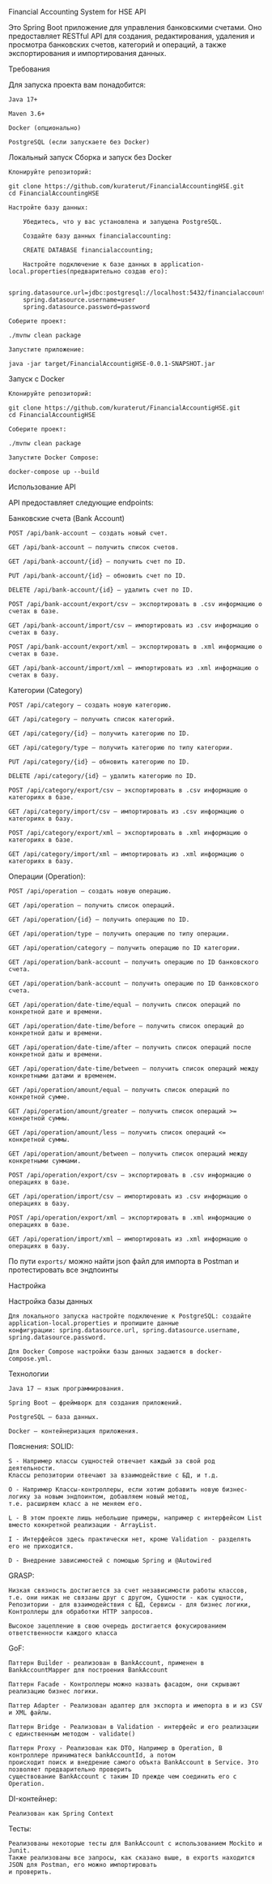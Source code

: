 Financial Accounting System for HSE API

Это Spring Boot приложение для управления банковскими счетами. 
Оно предоставляет RESTful API
для создания, редактирования, удаления и просмотра банковских счетов,
категорий и операций, а также экспортирования и импортирования данных.


Требования

Для запуска проекта вам понадобится:

    Java 17+

    Maven 3.6+

    Docker (опционально)

    PostgreSQL (если запускаете без Docker)

Локальный запуск
Сборка и запуск без Docker

    Клонируйте репозиторий:

    git clone https://github.com/kuraterut/FinancialAccountingHSE.git
    cd FinancialAccountingHSE

    Настройте базу данных:

        Убедитесь, что у вас установлена и запущена PostgreSQL.

        Создайте базу данных financialaccounting:

        CREATE DATABASE financialaccounting;

        Настройте подключение к базе данных в application-local.properties(предварительно создав его):

        spring.datasource.url=jdbc:postgresql://localhost:5432/financialaccounting
        spring.datasource.username=user
        spring.datasource.password=password

    Соберите проект:

    ./mvnw clean package

    Запустите приложение:

    java -jar target/FinancialAccountigHSE-0.0.1-SNAPSHOT.jar

    
Запуск с Docker

    Клонируйте репозиторий:

    git clone https://github.com/kuraterut/FinancialAccountigHSE.git
    cd FinancialAccountigHSE

    Соберите проект:

    ./mvnw clean package

    Запустите Docker Compose:

    docker-compose up --build

    
Использование API

API предоставляет следующие endpoints:

Банковские счета (Bank Account)

    POST /api/bank-account — создать новый счет.
    
    GET /api/bank-account — получить список счетов.

    GET /api/bank-account/{id} — получить счет по ID.

    PUT /api/bank-account/{id} — обновить счет по ID.

    DELETE /api/bank-account/{id} — удалить счет по ID.

    POST /api/bank-account/export/csv — экспортировать в .csv информацию о счетах в базе.

    GET /api/bank-account/import/csv — импортировать из .csv информацию о счетах в базу. 

    POST /api/bank-account/export/xml — экспортировать в .xml информацию о счетах в базе.

    GET /api/bank-account/import/xml — импортировать из .xml информацию о счетах в базу. 

Категории (Category)

    POST /api/category — создать новую категорию.
    
    GET /api/category — получить список категорий.

    GET /api/category/{id} — получить категорию по ID.

    GET /api/category/type — получить категорию по типу категории.

    PUT /api/category/{id} — обновить категорию по ID.

    DELETE /api/category/{id} — удалить категорию по ID.

    POST /api/category/export/csv — экспортировать в .csv информацию о категориях в базе.

    GET /api/category/import/csv — импортировать из .csv информацию о категориях в базу. 

    POST /api/category/export/xml — экспортировать в .xml информацию о категориях в базе.

    GET /api/category/import/xml — импортировать из .xml информацию о категориях в базу. 


Операции (Operation):

    POST /api/operation — создать новую операцию.
    
    GET /api/operation — получить список операций.

    GET /api/operation/{id} — получить операцию по ID.

    GET /api/operation/type — получить операцию по типу операции.

    GET /api/operation/category — получить операцию по ID категории.
    
    GET /api/operation/bank-account — получить операцию по ID банковского счета.

    GET /api/operation/bank-account — получить операцию по ID банковского счета.

    GET /api/operation/date-time/equal — получить список операций по конкретной дате и времени.

    GET /api/operation/date-time/before — получить список операций до конкретной даты и времени.

    GET /api/operation/date-time/after — получить список операций после конкретной даты и времени.

    GET /api/operation/date-time/between — получить список операций между конкретными датами и временем.

    GET /api/operation/amount/equal — получить список операций по конкретной сумме.

    GET /api/operation/amount/greater — получить список операций >= конкретной суммы.

    GET /api/operation/amount/less — получить список операций <= конкретной суммы.

    GET /api/operation/amount/between — получить список операций между конкретными суммами.

    POST /api/operation/export/csv — экспортировать в .csv информацию о операциях в базе.

    GET /api/operation/import/csv — импортировать из .csv информацию о операциях в базу. 

    POST /api/operation/export/xml — экспортировать в .xml информацию о операциях в базе.

    GET /api/operation/import/xml — импортировать из .xml информацию о операциях в базу. 

По пути ```exports/``` можно найти json файл для импорта в Postman и протестировать все эндпоинты

Настройка

Настройка базы данных
        

    Для локального запуска настройте подключение к PostgreSQL: создайте application-local.properties и пропишите данные 
    конфигурации: spring.datasource.url, spring.datasource.username, spring.datasource.password.

    Для Docker Compose настройки базы данных задаются в docker-compose.yml.


Технологии

    Java 17 — язык программирования.

    Spring Boot — фреймворк для создания приложений.

    PostgreSQL — база данных.

    Docker — контейнеризация приложения.

Пояснения:
SOLID:
    
    S - Например классы сущностей отвечает каждый за свой род деятельности.
    Классы репозитории отвечают за взаимодействие с БД, и т.д.

    O - Например Классы-контроллеры, если хотим добавить новую бизнес-логику за новым эндпоинтом, добавляем новый метод,
    т.е. расширяем класс а не меняем его.

    L - В этом проекте лишь небольшие примеры, например с интерфейсом List вместо кокнретной реализации - ArrayList.

    I - Интерфейсов здесь практически нет, кроме Validation - разделять его не приходится.

    D - Внедрение зависимостей с помощью Spring и @Autowired

GRASP:

    Низкая связность достигается за счет независимости работы классов, т.е. они никак не связаны друг с другом, Сущности - как сущности,
    Репозитории - для взаимодействия с БД, Сервисы - для бизнес логики, Контроллеры для обработки HTTP запросов.

    Высокое зацепление в свою очередь достигается фокусированием ответственности каждого класса

GoF:

    Паттерн Builder - реализован в BankAccount, применен в BankAccountMapper для построения BankAccount

    Паттерн Facade - Контроллеры можно назвать фасадом, они скрывают реализацию бизнес логики.

    Паттер Adapter - Реализован адаптер для экспорта и имепорта в и из CSV и XML файлы.
    
    Паттерн Bridge - Реализован в Validation - интерфейс и его реализации с единственным методом - validate()

    Паттерн Proxy - Реализован как DTO, Например в Operation, В контроллере приниматеся bankAccountId, а потом
    происходит поиск и внедрение самого объкта BankAccount в Service. Это позволяет предварительно проверить
    существование BankAccount с таким ID прежде чем соединить его с Operation.

DI-контейнер:

    Реализован как Spring Context

Тесты:
    
    Реализованы некоторые тесты для BankAccount с использованием Mockito и Junit.
    Также реализованы все запросы, как сказано выше, в exports находится JSON для Postman, его можно импортировать
    и проверить.